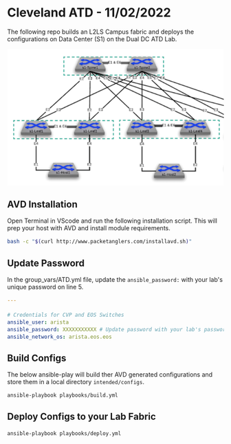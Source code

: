 # Cleveland ATD - 11/02/2022

The following repo builds an L2LS Campus fabric and deploys the configurations on Data Center (S1) on the Dual DC ATD Lab.

![Topo](images/ATD-Campus-Topo.png)

## AVD Installation

Open Terminal in VScode and run the following installation script.  This will prep your host with AVD and install module requirements.

``` bash
bash -c "$(curl http://www.packetanglers.com/installavd.sh)"
```

## Update Password

In the group_vars/ATD.yml file, update the `ansible_password:` with your lab's unique password on line 5.

``` yaml
---  

# Credentials for CVP and EOS Switches
ansible_user: arista
ansible_password: XXXXXXXXXXX # Update password with your lab's password
ansible_network_os: arista.eos.eos
```

## Build Configs

The below ansible-play will build ther AVD generated configurations and store them in a local directory `intended/configs`.  

``` bash
ansible-playbook playbooks/build.yml
```

## Deploy Configs to your Lab Fabric

``` bash
ansible-playbook playbooks/deploy.yml
```
